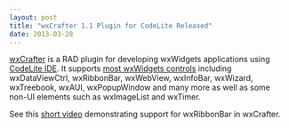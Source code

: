 ```yaml
---
layout: post
title: "wxCrafter 1.1 Plugin for CodeLite Released"
date: 2013-03-28
---
```


[wxCrafter][1] is a RAD plugin for developing wxWidgets applications using
[CodeLite IDE][2]. It supports [most wxWidgets controls][3] including
wxDataViewCtrl, wxRibbonBar, wxWebView, wxInfoBar, wxWizard, wxTreebook, wxAUI,
wxPopupWindow and many more as well as some non-UI elements such as wxImageList
and wxTimer.

See this [short video][4] demonstrating support for wxRibbonBar in wxCrafter.

[1]: http://wxcrafter.codelite.org/
[2]: http://codelite.org/
[3]: http://wxcrafter.codelite.org/#feature-comparison
[4]: http://www.youtube.com/watch?v=_IUE0drA78g&feature=youtu.be